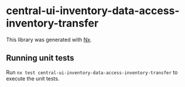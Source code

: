# central-ui-inventory-data-access-inventory-transfer

This library was generated with [Nx](https://nx.dev).

## Running unit tests

Run `nx test central-ui-inventory-data-access-inventory-transfer` to execute the unit tests.
